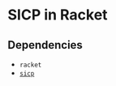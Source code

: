 # SICP in Racket

## Dependencies

* `racket`
* [`sicp`](https://docs.racket-lang.org/sicp-manual/index.html)

